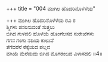 +++
title = "004 ಮುಗಿಲ ಹೊದರಿನೊಳೆಳೆಯ"

+++
ಮುಗಿಲ ಹೊದರಿನೊಳೆಳೆಯ ರವಿ ರ  
ಶ್ಮಿಗಳು ಪಸರಿಸುವಂತೆ ಸುತ್ತಲು  
ಬಿಗಿದ ಗುಳದಲಿ ಹೊಳೆಯೆ ಹೊಂಗೆಲಸದ ಸುರೇಖೆಗಳು  
ಗಗನ ಗಂಗಾ ನದಿಯ ಕಾಲುವೆ  
ತೆಗೆದರೆನೆ ಠೆಕ್ಕೆಯದ ಪಲ್ಲವ  
ವಗಿಯೆ ಮೆರೆದುದು ಬಿಗಿದ ಮೊಗರಂಬದ ವಿಳಾಸದಲಿ     ॥4॥